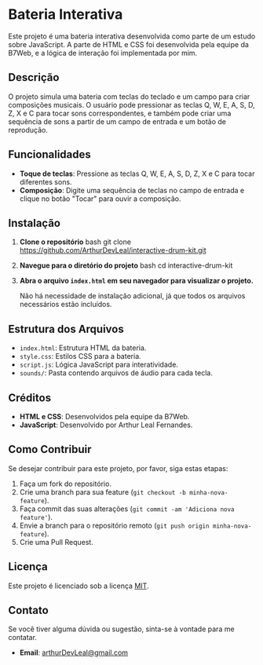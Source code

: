 # Bateria Interativa

Este projeto é uma bateria interativa desenvolvida como parte de um estudo sobre JavaScript. A parte de HTML e CSS foi desenvolvida pela equipe da B7Web, e a lógica de interação foi implementada por mim.

## Descrição

O projeto simula uma bateria com teclas do teclado e um campo para criar composições musicais. O usuário pode pressionar as teclas Q, W, E, A, S, D, Z, X e C para tocar sons correspondentes, e também pode criar uma sequência de sons a partir de um campo de entrada e um botão de reprodução.

## Funcionalidades

- **Toque de teclas**: Pressione as teclas Q, W, E, A, S, D, Z, X e C para tocar diferentes sons.
- **Composição**: Digite uma sequência de teclas no campo de entrada e clique no botão "Tocar" para ouvir a composição.

## Instalação

1. **Clone o repositório**
bash
   git clone <https://github.com/ArthurDevLeal/interactive-drum-kit.git>
   
2. **Navegue para o diretório do projeto**
bash
   cd interactive-drum-kit
   
3. **Abra o arquivo `index.html` em seu navegador para visualizar o projeto.**

   Não há necessidade de instalação adicional, já que todos os arquivos necessários estão incluídos.

## Estrutura dos Arquivos

- `index.html`: Estrutura HTML da bateria.
- `style.css`: Estilos CSS para a bateria.
- `script.js`: Lógica JavaScript para interatividade.
- `sounds/`: Pasta contendo arquivos de áudio para cada tecla.

## Créditos

- **HTML e CSS**: Desenvolvidos pela equipe da B7Web.
- **JavaScript**: Desenvolvido por Arthur Leal Fernandes.

## Como Contribuir

Se desejar contribuir para este projeto, por favor, siga estas etapas:

1. Faça um fork do repositório.
2. Crie uma branch para sua feature (`git checkout -b minha-nova-feature`).
3. Faça commit das suas alterações (`git commit -am 'Adiciona nova feature'`).
4. Envie a branch para o repositório remoto (`git push origin minha-nova-feature`).
5. Crie uma Pull Request.

## Licença

Este projeto é licenciado sob a licença [MIT](LICENSE).

## Contato

Se você tiver alguma dúvida ou sugestão, sinta-se à vontade para me contatar.

- **Email**: arthurDevLeal@gmail.com

